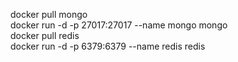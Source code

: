 docker pull mongo </br>
docker run -d -p 27017:27017 --name mongo mongo</br>
docker pull redis</br>
docker run -d -p 6379:6379 --name redis redis</br>


